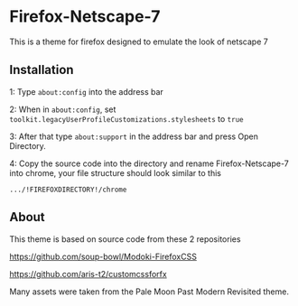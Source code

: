 # Firefox-Netscape-7
This is a theme for firefox designed to emulate the look of netscape 7



## Installation

1: Type `about:config` into the address bar

2: When in `about:config`, set `toolkit.legacyUserProfileCustomizations.stylesheets` to `true`

3: After that type `about:support` in the address bar and press Open Directory.

4: Copy the source code into the directory and rename Firefox-Netscape-7 into chrome, your file structure should look similar to this

`.../!FIREFOXDIRECTORY!/chrome`

## About
This theme is based on source code from these 2 repositories

https://github.com/soup-bowl/Modoki-FirefoxCSS

https://github.com/aris-t2/customcssforfx

Many assets were taken from the Pale Moon Past Modern Revisited theme.
